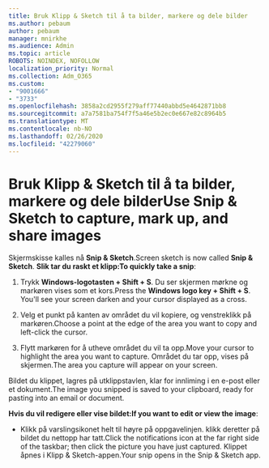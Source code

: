 ```yaml
---
title: Bruk Klipp & Sketch til å ta bilder, markere og dele bilder
ms.author: pebaum
author: pebaum
manager: mnirkhe
ms.audience: Admin
ms.topic: article
ROBOTS: NOINDEX, NOFOLLOW
localization_priority: Normal
ms.collection: Adm_O365
ms.custom:
- "9001666"
- "3733"
ms.openlocfilehash: 3858a2cd2955f279aff77440abbd5e4642871bb8
ms.sourcegitcommit: a7a7581ba754f7f5a46e5b2ec0e667e82c8964b5
ms.translationtype: MT
ms.contentlocale: nb-NO
ms.lasthandoff: 02/26/2020
ms.locfileid: "42279060"
---
```

# <a name="use-snip--sketch-to-capture-mark-up-and-share-images"></a><span data-ttu-id="ff87c-102">Bruk Klipp & Sketch til å ta bilder, markere og dele bilder</span><span class="sxs-lookup"><span data-stu-id="ff87c-102">Use Snip & Sketch to capture, mark up, and share images</span></span>

<span data-ttu-id="ff87c-103">Skjermskisse kalles nå **Snip & Sketch**.</span><span class="sxs-lookup"><span data-stu-id="ff87c-103">Screen sketch is now called **Snip & Sketch**.</span></span> <span data-ttu-id="ff87c-104">**Slik tar du raskt et klipp:**</span><span class="sxs-lookup"><span data-stu-id="ff87c-104">**To quickly take a snip**:</span></span>

1. <span data-ttu-id="ff87c-105">Trykk **Windows-logotasten + Shift + S**. Du ser skjermen mørkne og markøren vises som et kors.</span><span class="sxs-lookup"><span data-stu-id="ff87c-105">Press the **Windows logo key + Shift + S**. You'll see your screen darken and your cursor displayed as a cross.</span></span> 

2. <span data-ttu-id="ff87c-106">Velg et punkt på kanten av området du vil kopiere, og venstreklikk på markøren.</span><span class="sxs-lookup"><span data-stu-id="ff87c-106">Choose a point at the edge of the area you want to copy and left-click the cursor.</span></span> 

3. <span data-ttu-id="ff87c-107">Flytt markøren for å utheve området du vil ta opp.</span><span class="sxs-lookup"><span data-stu-id="ff87c-107">Move your cursor to highlight the area you want to capture.</span></span> <span data-ttu-id="ff87c-108">Området du tar opp, vises på skjermen.</span><span class="sxs-lookup"><span data-stu-id="ff87c-108">The area you capture will appear on your screen.</span></span>

<span data-ttu-id="ff87c-109">Bildet du klippet, lagres på utklippstavlen, klar for innliming i en e-post eller et dokument.</span><span class="sxs-lookup"><span data-stu-id="ff87c-109">The image you snipped is saved to your clipboard, ready for pasting into an email or document.</span></span> 

<span data-ttu-id="ff87c-110">**Hvis du vil redigere eller vise bildet:**</span><span class="sxs-lookup"><span data-stu-id="ff87c-110">**If you want to edit or view the image**:</span></span> 

- <span data-ttu-id="ff87c-111">Klikk på varslingsikonet helt til høyre på oppgavelinjen. klikk deretter på bildet du nettopp har tatt.</span><span class="sxs-lookup"><span data-stu-id="ff87c-111">Click the notifications icon at the far right side of the taskbar; then click the picture you have just captured.</span></span> <span data-ttu-id="ff87c-112">Klippet åpnes i Klipp & Sketch-appen.</span><span class="sxs-lookup"><span data-stu-id="ff87c-112">Your snip opens in the Snip & Sketch app.</span></span>
